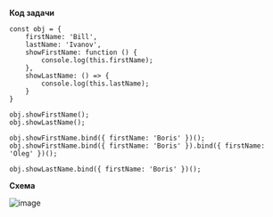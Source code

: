**Код задачи**

```
const obj = {
    firstName: 'Bill',
    lastName: 'Ivanov',
    showFirstName: function () {
        console.log(this.firstName);
    },
    showLastName: () => {
        console.log(this.lastName);
    }
}

obj.showFirstName();
obj.showLastName();

obj.showFirstName.bind({ firstName: 'Boris' })();
obj.showFirstName.bind({ firstName: 'Boris' }).bind({ firstName: 'Oleg' })(); 

obj.showLastName.bind({ firstName: 'Boris' })(); 
```

**Схема**

![image](https://github.com/AlinaLaniuk/interview/assets/101401177/d2611898-6de0-4293-992a-01db7bd9ac85)




